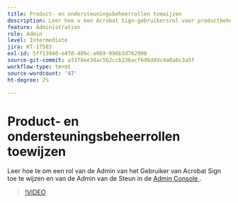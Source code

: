 ```yaml
---
title: Product- en ondersteuningsbeheerrollen toewijzen
description: Leer hoe u een Acrobat Sign-gebruikersrol voor productbeheer en ondersteuningsbeheer in de Admin Console toewijst
feature: Administration
role: Admin
level: Intermediate
jira: KT-17583
exl-id: 5ff13940-e4f0-409c-a069-996b3d762908
source-git-commit: a3378ee34ac5b2ccb236acf6d6dddc4a0a6c3a5f
workflow-type: tm+mt
source-wordcount: '47'
ht-degree: 2%

---
```


# Product- en ondersteuningsbeheerrollen toewijzen

Leer hoe te om een rol van de Admin van het Gebruiker van Acrobat Sign toe te wijzen en van de Admin van de Steun in de [ Admin Console ](https://adminconsole.adobe.com/).

>[!VIDEO](https://video.tv.adobe.com/v/3453164?quality=12&learn=on&hidetitle=true&captions=dut)
